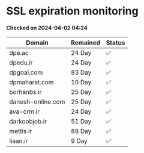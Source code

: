 # SSL expiration monitoring

**Checked on 2024-04-02 04:24**

| Domain | Remained | Status       |
|--------|----------|--------------|
| dpe.ac     | 24 Day   | ✅ |
| dpedu.ir     | 24 Day   | ✅ |
| dpgoal.com     | 83 Day   | ✅ |
| dpmaharat.com     | 10 Day   | ✅ |
| borhanbs.ir     | 25 Day   | ✅ |
| danesh-online.com     | 25 Day   | ✅ |
| ava-crm.ir     | 24 Day   | ✅ |
| darkoobjob.ir     | 51 Day   | ✅ |
| mettis.ir     | 88 Day   | ✅ |
| liaan.ir     | 9 Day   | ✅ |
